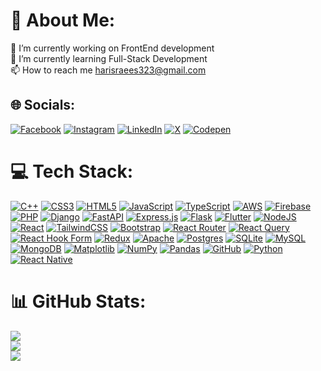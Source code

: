 # 💫 About Me:
🔭 I’m currently working on FrontEnd development<br>🌱 I’m currently learning Full-Stack Development<br>📫 How to reach me harisraees323@gmail.com<br>


## 🌐 Socials:
[![Facebook](https://img.shields.io/badge/Facebook-%231877F2.svg?logo=Facebook&logoColor=white)](https://facebook.com/harisraiss) 
[![Instagram](https://img.shields.io/badge/Instagram-%23E4405F.svg?logo=Instagram&logoColor=white)](https://instagram.com/harisraiss) 
[![LinkedIn](https://img.shields.io/badge/LinkedIn-%230077B5.svg?logo=linkedin&logoColor=white)](https://linkedin.com/in/HarisRaees) 
[![X](https://img.shields.io/badge/X-black.svg?logo=X&logoColor=white)](https://x.com/harisraees3) 
[![Codepen](https://img.shields.io/badge/Codepen-000000?style=for-the-badge&logo=codepen&logoColor=white)](https://codepen.io/Haris-Raees) 


# 💻 Tech Stack:
[![C++](https://img.shields.io/badge/c++-%2300599C.svg?style=plastic&logo=c%2B%2B&logoColor=white)](https://en.wikipedia.org/wiki/C%2B%2B)
[![CSS3](https://img.shields.io/badge/css3-%231572B6.svg?style=plastic&logo=css3&logoColor=white)](https://developer.mozilla.org/en-US/docs/Web/CSS)
[![HTML5](https://img.shields.io/badge/html5-%23E34F26.svg?style=plastic&logo=html5&logoColor=white)](https://developer.mozilla.org/en-US/docs/Web/HTML)
[![JavaScript](https://img.shields.io/badge/javascript-%23323330.svg?style=plastic&logo=javascript&logoColor=%23F7DF1E)](https://developer.mozilla.org/en-US/docs/Web/JavaScript)
[![TypeScript](https://img.shields.io/badge/typescript-%23007ACC.svg?style=plastic&logo=typescript&logoColor=white)](https://www.typescriptlang.org/)
[![AWS](https://img.shields.io/badge/AWS-%23FF9900.svg?style=plastic&logo=amazon-aws&logoColor=white)](https://aws.amazon.com/)
[![Firebase](https://img.shields.io/badge/firebase-%23039BE5.svg?style=plastic&logo=firebase)](https://firebase.google.com/)
[![PHP](https://img.shields.io/badge/php-%23777BB4.svg?style=plastic&logo=php&logoColor=white)](https://www.php.net/)
[![Django](https://img.shields.io/badge/django-%23092E20.svg?style=plastic&logo=django&logoColor=white)](https://www.djangoproject.com/)
[![FastAPI](https://img.shields.io/badge/FastAPI-005571?style=plastic&logo=fastapi)](https://fastapi.tiangolo.com/)
[![Express.js](https://img.shields.io/badge/express.js-%23404d59.svg?style=plastic&logo=express&logoColor=%2361DAFB)](https://expressjs.com/)
[![Flask](https://img.shields.io/badge/flask-%23000.svg?style=plastic&logo=flask&logoColor=white)](https://flask.palletsprojects.com/)
[![Flutter](https://img.shields.io/badge/Flutter-%2302569B.svg?style=plastic&logo=Flutter&logoColor=white)](https://flutter.dev/)
[![NodeJS](https://img.shields.io/badge/node.js-6DA55F?style=plastic&logo=node.js&logoColor=white)](https://nodejs.org/)
[![React](https://img.shields.io/badge/react-%2320232a.svg?style=plastic&logo=react&logoColor=%2361DAFB)](https://reactjs.org/)
[![TailwindCSS](https://img.shields.io/badge/tailwindcss-%2338B2AC.svg?style=plastic&logo=tailwind-css&logoColor=white)](https://tailwindcss.com/)
[![Bootstrap](https://img.shields.io/badge/bootstrap-%238511FA.svg?style=plastic&logo=bootstrap&logoColor=white)](https://getbootstrap.com/)
[![React Router](https://img.shields.io/badge/React_Router-CA4245?style=plastic&logo=react-router&logoColor=white)](https://reactrouter.com/)
[![React Query](https://img.shields.io/badge/-React%20Query-FF4154?style=plastic&logo=react%20query&logoColor=white)](https://react-query.tanstack.com/)
[![React Hook Form](https://img.shields.io/badge/React%20Hook%20Form-%23EC5990.svg?style=plastic&logo=reacthookform&logoColor=white)](https://react-hook-form.com/)
[![Redux](https://img.shields.io/badge/redux-%23593d88.svg?style=plastic&logo=redux&logoColor=white)](https://redux.js.org/)
[![Apache](https://img.shields.io/badge/apache-%23D42029.svg?style=plastic&logo=apache&logoColor=white)](https://httpd.apache.org/)
[![Postgres](https://img.shields.io/badge/postgres-%23316192.svg?style=plastic&logo=postgresql&logoColor=white)](https://www.postgresql.org/)
[![SQLite](https://img.shields.io/badge/sqlite-%2307405e.svg?style=plastic&logo=sqlite&logoColor=white)](https://www.sqlite.org/)
[![MySQL](https://img.shields.io/badge/mysql-4479A1.svg?style=plastic&logo=mysql&logoColor=white)](https://www.mysql.com/)
[![MongoDB](https://img.shields.io/badge/MongoDB-%234ea94b.svg?style=plastic&logo=mongodb&logoColor=white)](https://www.mongodb.com/)
[![Matplotlib](https://img.shields.io/badge/Matplotlib-%23ffffff.svg?style=plastic&logo=Matplotlib&logoColor=black)](https://matplotlib.org/)
[![NumPy](https://img.shields.io/badge/numpy-%23013243.svg?style=plastic&logo=numpy&logoColor=white)](https://numpy.org/)
[![Pandas](https://img.shields.io/badge/pandas-%23150458.svg?style=plastic&logo=pandas&logoColor=white)](https://pandas.pydata.org/)
[![GitHub](https://img.shields.io/badge/github-%23121011.svg?style=plastic&logo=github&logoColor=white)](https://github.com/)
[![Python](https://img.shields.io/badge/python-3670A0?style=plastic&logo=python&logoColor=ffdd54)](https://www.python.org/)
[![React Native](https://img.shields.io/badge/react_native-%2320232a.svg?style=plastic&logo=react&logoColor=%2361DAFB)](https://reactnative.dev/)

# 📊 GitHub Stats:
![](https://github-readme-stats.vercel.app/api?username=harisrais&theme=dark&hide_border=true&include_all_commits=true&count_private=true)<br/>
![](https://github-readme-streak-stats.herokuapp.com/?user=harisrais&theme=dark&hide_border=true)<br/>
![](https://github-readme-stats.vercel.app/api/top-langs/?username=harisrais&theme=dark&hide_border=true&include_all_commits=true&count_private=true&layout=compact)

